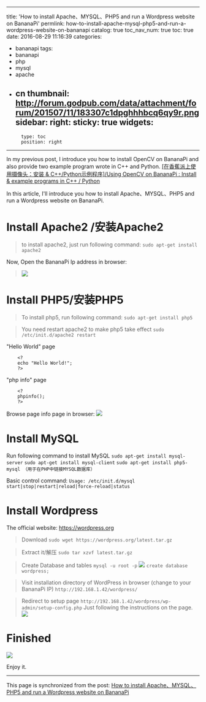 
---
title: 'How  to install Apache、MYSQL、PHP5 and run a Wordpress website on BananaPi'
permlink: how-to-install-apache-mysql-php5-and-run-a-wordpress-website-on-bananapi
catalog: true
toc_nav_num: true
toc: true
date: 2016-08-29 11:16:39
categories:
- bananapi
tags:
- bananapi
- php
- mysql
- apache
- cn
thumbnail: http://forum.godpub.com/data/attachment/forum/201507/11/183307c1dpghhhbcq6qy9r.png
sidebar:
    right:
        sticky: true
widgets:
    -
        type: toc
        position: right
---


In my previous post, I introduce you how to install OpenCV on BananaPi and also provide two example program wrote in C++ and Python.
[[在香蕉派上使用摄像头：安装 & C++/Python示例程序]/Using OpenCV on BananaPi : Install & example programs in C++ / Python](https://steemit.com/opencv/@oflyhigh/and-c-python-using-opencv-on-bananapi-install-and-example-programs-in-c-python)

In this article, I'll introduce you how to install Apache、MYSQL、PHP5 and run a Wordpress website on BananaPi.

# Install Apache2 /安装Apache2

>to install apache2, just run following command:
    `sudo apt-get install apache2`

Now, Open the BananaPi Ip address in browser:
>![](http://forum.godpub.com/data/attachment/forum/201507/11/183307c1dpghhhbcq6qy9r.png)

# Install PHP5/安装PHP5

>To install php5, run following command:
`sudo apt-get install php5`

>You need restart apache2 to make php5 take effect
`sudo /etc/init.d/apache2 restart`

"Hello World" page
```
    <?
    echo "Hello World!";
    ?>
```
"php info" page
```
    <?
    phpinfo();
    ?>
```
Browse page info page in browser:
![](http://forum.godpub.com/data/attachment/forum/201507/11/183330lxkz23t8dhxaifsg.png)

# Install MySQL

Run following command to install MySQL
`sudo apt-get install mysql-server`
`sudo apt-get install mysql-client`
`sudo apt-get install php5-mysql （用于在PHP中链接MYSQL数据库）`

Basic control command:
`Usage: /etc/init.d/mysql start|stop|restart|reload|force-reload|status`

# Install Wordpress

The official website:
https://wordpress.org

>Download
`sudo wget https://wordpress.org/latest.tar.gz`

>Extract it/解压
`sudo tar xzvf latest.tar.gz`

>Create Database and tables
`mysql -u root -p`
![](http://forum.godpub.com/data/attachment/forum/201507/11/194944pizrhta6t9hphhoh.png)
`create database wordpress;`

>Visit installation directory  of WordPress in browser (change to your BananaPi IP)
`http://192.168.1.42/wordpress/`

>Redirect to setup page
`http://192.168.1.42/wordpress/wp-admin/setup-config.php`
Just following the instructions on the page.
![](http://forum.godpub.com/data/attachment/forum/201507/11/194500dpx8l0l1xvwp8xv4.png)

# Finished
![](http://forum.godpub.com/data/attachment/forum/201507/11/202343kop9wgz55cc7eozt.png)

Enjoy it.

- - -

This page is synchronized from the post: [How  to install Apache、MYSQL、PHP5 and run a Wordpress website on BananaPi](https://steemit.com/@oflyhigh/how-to-install-apache-mysql-php5-and-run-a-wordpress-website-on-bananapi)
